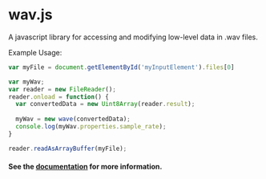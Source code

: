 # wav.js
A javascript library for accessing and modifying low-level data in .wav files.

Example Usage:

```js
var myFile = document.getElementById('myInputElement').files[0]

var myWav;
var reader = new FileReader();
reader.onload = function() {
  var convertedData = new Uint8Array(reader.result);
  
  myWav = new wave(convertedData);
  console.log(myWav.properties.sample_rate);
}

reader.readAsArrayBuffer(myFile);
```

#### See the [documentation](https://github.com/koerismo/wav.js/wiki) for more information.
